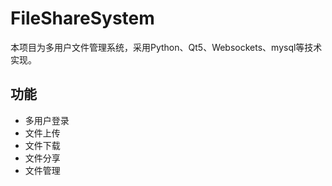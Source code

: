 # FileShareSystem

本项目为多用户文件管理系统，采用Python、Qt5、Websockets、mysql等技术实现。
## 功能
- 多用户登录
- 文件上传
- 文件下载
- 文件分享
- 文件管理
